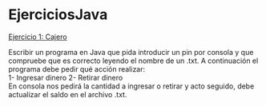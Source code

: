 # EjerciciosJava

<ins>Ejercicio 1: Cajero</ins>

Escribir un programa en Java que pida introducir un pin por consola y que compruebe que es correcto leyendo el nombre de un .txt.
A continuación el programa debe pedir qué acción realizar:
<br>
1- Ingresar dinero
2- Retirar dinero
<br>
En consola nos pedirá la cantidad a ingresar o retirar y acto seguido, debe actualizar el saldo en el archivo .txt.
